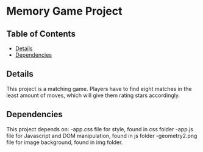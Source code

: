 # Memory Game Project

## Table of Contents

* [Details](#details)
* [Dependencies](#dependencies)

## Details

This project is a matching game. Players have to find eight matches in the least amount of moves, which will give them rating stars accordingly.

## Dependencies

This project depends on:
-app.css file for style, found in css folder
-app.js file for Javascript and DOM manipulation, found in js folder
-geometry2.png file for image background, found in img folder.


